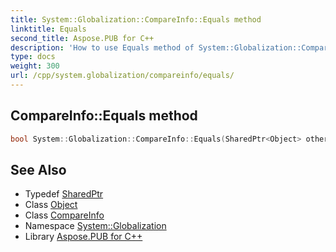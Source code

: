 ```yaml
---
title: System::Globalization::CompareInfo::Equals method
linktitle: Equals
second_title: Aspose.PUB for C++
description: 'How to use Equals method of System::Globalization::CompareInfo class in C++.'
type: docs
weight: 300
url: /cpp/system.globalization/compareinfo/equals/
---
```

## CompareInfo::Equals method




```cpp
bool System::Globalization::CompareInfo::Equals(SharedPtr<Object> other) override
```

## See Also

* Typedef [SharedPtr](../../../system/sharedptr/)
* Class [Object](../../../system/object/)
* Class [CompareInfo](../)
* Namespace [System::Globalization](../../)
* Library [Aspose.PUB for C++](../../../)
